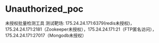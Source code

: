 # Unauthorized_poc
未授权批量检测工具
测试靶场: 175.24.24.171:6379(redis未授权)，175.24.24.171:2181（Zookeeper未授权），175.24.24.171:21（FTP匿名访问），175.24.24.171:27017（Mongodb未授权）
